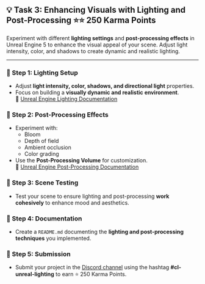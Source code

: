 ## 💡 Task 3: Enhancing Visuals with Lighting and Post-Processing ⭐⭐ 250 Karma Points  

Experiment with different **lighting settings** and **post-processing effects** in Unreal Engine 5 to enhance the visual appeal of your scene. Adjust light intensity, color, and shadows to create dynamic and realistic lighting.  

---

### 📌 Step 1: Lighting Setup  
- Adjust **light intensity, color, shadows, and directional light** properties.  
- Focus on building a **visually dynamic and realistic environment**.  
🔗 [Unreal Engine Lighting Documentation](https://docs.unrealengine.com/5.0/en-US/lighting-in-unreal-engine/)  

### 📌 Step 2: Post-Processing Effects  
- Experiment with:  
  - Bloom  
  - Depth of field  
  - Ambient occlusion  
  - Color grading  
- Use the **Post-Processing Volume** for customization.  
🔗 [Unreal Engine Post-Processing Documentation](https://docs.unrealengine.com/5.0/en-US/post-process-effects-in-unreal-engine/)  

### 📌 Step 3: Scene Testing  
- Test your scene to ensure lighting and post-processing **work cohesively** to enhance mood and aesthetics.  

### 📌 Step 4: Documentation  
- Create a `README.md` documenting the **lighting and post-processing techniques** you implemented.  

### 📌 Step 5: Submission  
- Submit your project in the [Discord channel](https://discord.com/channels/771670169691881483/1315007911449071706) using the hashtag **#cl-unreal-lighting** to earn ⭐ 250 Karma Points.
